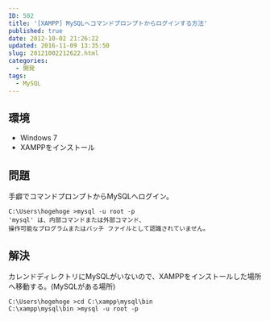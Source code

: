 ```yaml
---
ID: 502
title: '[XAMPP] MySQLへコマンドプロンプトからログインする方法'
published: true
date: 2012-10-02 21:26:22
updated: 2016-11-09 13:35:50
slug: 20121002212622.html
categories:
  - 開発
tags:
  - MySQL
---
```

<!--more-->
## 環境

* Windows 7
* XAMPPをインストール

## 問題
手癖でコマンドプロンプトからMySQLへログイン。

```
C:\Users\hogehoge >mysql -u root -p
'mysql' は、内部コマンドまたは外部コマンド、
操作可能なプログラムまたはバッチ ファイルとして認識されていません。
```

## 解決
カレンドディレクトリにMySQLがいないので、XAMPPをインストールした場所へ移動する。(MySQLがある場所)

```
C:\Users\hogehoge >cd C:\xampp\mysql\bin
C:\xampp\mysql\bin >mysql -u root -p
```